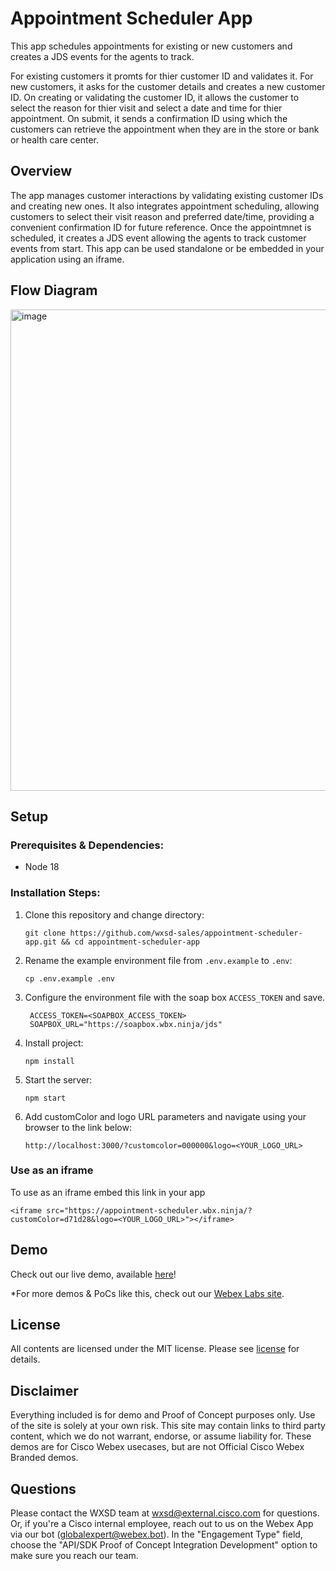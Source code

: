 # Appointment Scheduler App

This app schedules appointments for existing or new customers and creates a JDS events for the agents to track.

For existing customers it promts for thier customer ID and validates it. For new customers, it asks for the customer details and creates a new customer ID. On creating or validating the customer ID, it allows the customer to select the reason for thier visit and select a date and time for thier appointment. On submit, it sends a confirmation ID using which the customers can retrieve the appointment when they are in the store or bank or health care center.

## Overview

The app manages customer interactions by validating existing customer IDs and creating new ones. It also integrates appointment scheduling, allowing customers to select their visit reason and preferred date/time, providing a convenient confirmation ID for future reference. Once the appointmnet is scheduled, it creates a JDS event allowing the agents to track customer events from start. This app can be used standalone or be embedded in your application using an iframe.

## Flow Diagram

<img width="770" alt="image" src="https://github.com/wxsd-sales/appointment-scheduler-app/assets/85897512/17213cff-0e9c-4674-869c-5005742853cd">


## Setup

### Prerequisites & Dependencies:

- Node 18

### Installation Steps:

1. Clone this repository and change directory:

   ```
   git clone https://github.com/wxsd-sales/appointment-scheduler-app.git && cd appointment-scheduler-app
   ```

2. Rename the example environment file from `.env.example` to `.env`:
   ```
   cp .env.example .env
   ```
3. Configure the environment file with the soap box `ACCESS_TOKEN` and save.

   ```env
    ACCESS_TOKEN=<SOAPBOX_ACCESS_TOKEN>
    SOAPBOX_URL="https://soapbox.wbx.ninja/jds"
   ```

4. Install project:
   ```
   npm install
   ```
5. Start the server:

   ```
   npm start
   ```

6. Add customColor and logo URL parameters and navigate using your browser to the link below:
   ```
   http://localhost:3000/?customcolor=000000&logo=<YOUR_LOGO_URL>
   ```

### Use as an iframe

To use as an iframe embed this link in your app

```
<iframe src="https://appointment-scheduler.wbx.ninja/?customColor=d71d28&logo=<YOUR_LOGO_URL>"></iframe>
```

## Demo

<!-- Insert link to the website below (if deployed). -->

Check out our live demo, available [here](https://appointment-scheduler.wbx.ninja/?customColor=d71d28&logo=<YOUR_LOGO_URL>)!

<!-- Keep the following statement -->

\*For more demos & PoCs like this, check out our [Webex Labs site](https://collabtoolbox.cisco.com/webex-labs).

## License

<!-- MAKE SURE an MIT license is included in your Repository. If another license is needed, verify with management. This is for legal reasons.-->

<!-- Keep the following statement -->

All contents are licensed under the MIT license. Please see [license](LICENSE) for details.

## Disclaimer

<!-- Keep the following here -->

Everything included is for demo and Proof of Concept purposes only. Use of the site is solely at your own risk. This site may contain links to third party content, which we do not warrant, endorse, or assume liability for. These demos are for Cisco Webex usecases, but are not Official Cisco Webex Branded demos.

## Questions

Please contact the WXSD team at [wxsd@external.cisco.com](mailto:wxsd@external.cisco.com?subject=RepoName) for questions. Or, if you're a Cisco internal employee, reach out to us on the Webex App via our bot (globalexpert@webex.bot). In the "Engagement Type" field, choose the "API/SDK Proof of Concept Integration Development" option to make sure you reach our team.
